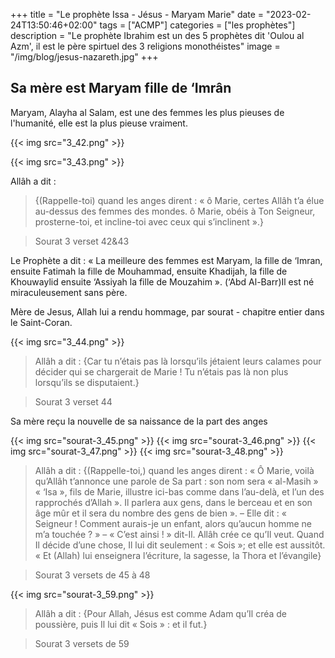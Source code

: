 +++
title = "Le prophète Issa - Jésus - Maryam Marie"
date = "2023-02-24T13:50:46+02:00"
tags = ["ACMP"]
categories = ["les prophètes"]
description = "Le prophète Ibrahim est un des 5 prophètes dit 'Oulou al Azm', il est le père spirtuel des 3 religions monothéistes"
image = "/img/blog/jesus-nazareth.jpg"
+++

## Sa mère est Maryam fille de ‘Imrân

Maryam, Alayha al Salam, est une des femmes les plus pieuses de l'humanité, elle
est la plus pieuse vraiment.

{{< img src="3_42.png" >}}

{{< img src="3_43.png" >}}

Allâh a dit :

>{(Rappelle-toi) quand les anges dirent : « ô Marie, certes Allâh
t’a élue au-dessus des femmes des mondes. ô Marie, obéis à Ton Seigneur,
prosterne-toi, et incline-toi avec ceux qui s’inclinent ».}

> Sourat 3 verset 42&43

Le Prophète a dit : « La meilleure des femmes est Maryam, la fille de ‘Imran,
ensuite Fatimah la fille de Mouhammad, ensuite Khadijah, la fille de Khouwaylid
ensuite ‘Assiyah la fille de Mouzahim ». (‘Abd Al-Barr)Il est né miraculeusement
sans père.

Mère de Jesus, Allah lui a rendu hommage, par sourat - chapitre entier dans le
Saint-Coran.

{{< img src="3_44.png" >}}

>Allâh a dit : {Car tu n’étais pas là lorsqu’ils jétaient leurs calames pour
décider qui se chargerait de Marie ! Tu n’étais pas là non plus lorsqu’ils se
disputaient.}

> Sourat 3 verset 44

Sa mère reçu la nouvelle de sa naissance de la part des anges

{{< img src="sourat-3_45.png" >}}
{{< img src="sourat-3_46.png" >}}
{{< img src="sourat-3_47.png" >}}
{{< img src="sourat-3_48.png" >}}


>Allâh a dit : {(Rappelle-toi,) quand les anges dirent : « Ô Marie, voilà
qu’Allâh t’annonce une parole de Sa part : son nom sera « al-Masih » « ‘Isa »,
fils de Marie, illustre ici-bas comme dans l’au-delà, et l’un des rapprochés
d’Allah ». Il parlera aux gens, dans le berceau et en son âge mûr et il sera du
nombre des gens de bien ». – Elle dit : « Seigneur ! Comment aurais-je un
enfant, alors qu’aucun homme ne m’a touchée ? » – « C’est ainsi ! » dit-Il.
Allâh crée ce qu’Il veut. Quand Il décide d’une chose, Il lui dit seulement : «
Sois »; et elle est aussitôt. « Et (Allah) lui enseignera l’écriture, la
sagesse, la Thora et l’évangile}

> Sourat 3 versets de 45 à 48

{{< img src="sourat-3_59.png" >}}

>Allâh a dit : {Pour Allah, Jésus est comme Adam qu’Il créa de poussière, puis Il
lui dit « Sois » : et il fut.}

> Sourat 3 versets de 59
